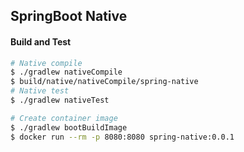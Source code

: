 ## SpringBoot Native

#### Build and Test

```bash
# Native compile
$ ./gradlew nativeCompile
$ build/native/nativeCompile/spring-native
# Native test
$ ./gradlew nativeTest

# Create container image
$ ./gradlew bootBuildImage
$ docker run --rm -p 8080:8080 spring-native:0.0.1
```